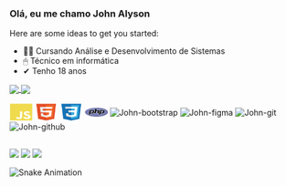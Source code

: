 ### Olá, eu me chamo John Alyson


Here are some ideas to get you started:

- 👨‍🎓 Cursando Análise e Desenvolvimento de Sistemas
- 🖱 Técnico em informática
- ✔ Tenho 18 anos

<div> 
  <a href="https://github.com/johnalysonn/github-readme-stats">
    <img height="180em" align="center" src="https://github-readme-stats.vercel.app/api?username=johnalysonn&show_icons=true&theme=radical" />
  </a>
  <a href="https://github.com/johnalysonn/convoychat">
    <img height="180em" align="center" src="https://github-readme-stats.vercel.app/api/top-langs/?username=johnalysonn&layout=compact&theme=radical" />
  </a>
 </div>
 
 <div style="display: inline_block"><br>
  <img align="center" alt="John-Js" height="30" width="40" src="https://raw.githubusercontent.com/devicons/devicon/master/icons/javascript/javascript-plain.svg">
  <img align="center" alt="John-HTML" height="30" width="40" src="https://raw.githubusercontent.com/devicons/devicon/master/icons/html5/html5-original.svg">
  <img align="center" alt="John-CSS" height="30" width="40" src="https://raw.githubusercontent.com/devicons/devicon/master/icons/css3/css3-original.svg">
  <img align="center" alt="John-Python" height="30" width="40" src="https://raw.githubusercontent.com/devicons/devicon/master/icons/php/php-original.svg">
  <img align="center" alt="John-bootstrap" height="30" width="40" src="https://cdn.jsdelivr.net/gh/devicons/devicon/icons/bootstrap/bootstrap-original.svg">
  <img align="center" alt="John-figma" height="30" width="40" src="https://cdn.jsdelivr.net/gh/devicons/devicon/icons/figma/figma-original.svg">
  <img align="center" alt="John-git" height="30" width="40" src="https://cdn.jsdelivr.net/gh/devicons/devicon/icons/git/git-original.svg">
  <img align="center" alt="John-github" height="30" width="40" src="https://cdn.jsdelivr.net/gh/devicons/devicon/icons/github/github-original.svg">
</div>

##

<div> 
  <a href="https://instagram.com/johnalysonn" target="_blank"><img src="https://img.shields.io/badge/-Instagram-%23E4405F?style=for-the-badge&logo=instagram&logoColor=white" target="_blank"></a>
  <a href = "mailto:johnalyson6633@gmail.com"><img src="https://img.shields.io/badge/-Gmail-%23333?style=for-the-badge&logo=gmail&logoColor=white" target="_blank"></a>
  <a href="https://www.linkedin.com/in/rafaella-ballerini-45875016a" target="_blank"><img src="https://img.shields.io/badge/-LinkedIn-%230077B5?style=for-the-badge&logo=linkedin&logoColor=white" target="_blank"></a> 
</div>

![Snake Animation](https://github.com/johnalysonn/johnalysonn/blob/output/github-contribution-grid-snake.svg)
